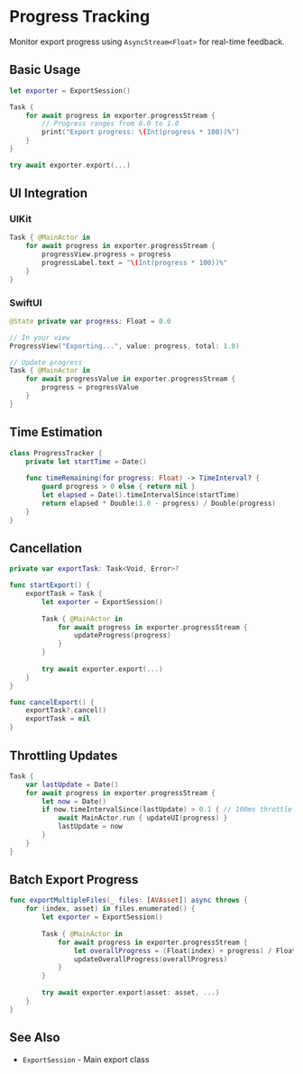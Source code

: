 # Progress Tracking

Monitor export progress using `AsyncStream<Float>` for real-time feedback.

## Basic Usage

```swift
let exporter = ExportSession()

Task {
    for await progress in exporter.progressStream {
        // Progress ranges from 0.0 to 1.0
        print("Export progress: \(Int(progress * 100))%")
    }
}

try await exporter.export(...)
```

## UI Integration

### UIKit

```swift
Task { @MainActor in
    for await progress in exporter.progressStream {
        progressView.progress = progress
        progressLabel.text = "\(Int(progress * 100))%"
    }
}
```

### SwiftUI

```swift
@State private var progress: Float = 0.0

// In your view
ProgressView("Exporting...", value: progress, total: 1.0)

// Update progress
Task { @MainActor in
    for await progressValue in exporter.progressStream {
        progress = progressValue
    }
}
```

## Time Estimation

```swift
class ProgressTracker {
    private let startTime = Date()
    
    func timeRemaining(for progress: Float) -> TimeInterval? {
        guard progress > 0 else { return nil }
        let elapsed = Date().timeIntervalSince(startTime)
        return elapsed * Double(1.0 - progress) / Double(progress)
    }
}
```

## Cancellation

```swift
private var exportTask: Task<Void, Error>?

func startExport() {
    exportTask = Task {
        let exporter = ExportSession()
        
        Task { @MainActor in
            for await progress in exporter.progressStream {
                updateProgress(progress)
            }
        }
        
        try await exporter.export(...)
    }
}

func cancelExport() {
    exportTask?.cancel()
    exportTask = nil
}
```

## Throttling Updates

```swift
Task {
    var lastUpdate = Date()
    for await progress in exporter.progressStream {
        let now = Date()
        if now.timeIntervalSince(lastUpdate) > 0.1 { // 100ms throttle
            await MainActor.run { updateUI(progress) }
            lastUpdate = now
        }
    }
}
```

## Batch Export Progress

```swift
func exportMultipleFiles(_ files: [AVAsset]) async throws {
    for (index, asset) in files.enumerated() {
        let exporter = ExportSession()
        
        Task { @MainActor in
            for await progress in exporter.progressStream {
                let overallProgress = (Float(index) + progress) / Float(files.count)
                updateOverallProgress(overallProgress)
            }
        }
        
        try await exporter.export(asset: asset, ...)
    }
}
```

## See Also

- ``ExportSession`` - Main export class
